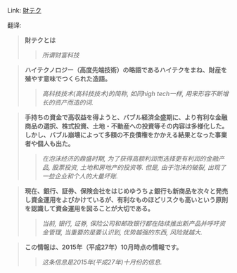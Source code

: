 Link: [財テク](https://www.shiruporuto.jp/public/data/vocabulary/yogo/s/zai_tech.html)

翻译:
> **財テクとは**
>> *所谓财富科技*

> **ハイテクノロジー（高度先端技術）の略語であるハイテクをまね、財産を殖やす意味でつくられた造語。**
>> *高科技技术(高科技技术)的简称, 如同high tech一样, 用来形容不断增长的资产而造的词.* 

> **手持ちの資金で高収益を得ようと、バブル経済全盛期に、より有利な金融商品の選択、株式投資、土地・不動産への投資等その内容は多様化した。しかし、バブル崩壊によって多額の不良債権をかかえる結果となった事業者や個人も出た。**
>> *在泡沫经济的鼎盛时期, 为了获得高额利润而选择更有利润的金融产品, 股票投资, 土地和房地产的投资等. 但是, 由于泡沫的破裂, 出现了一些企业和个人的大量坏账.*

> **現在、銀行、証券、保険会社をはじめゆうちょ銀行も新商品を次々と発売し資金運用をよびかけているが、有利なものほどリスクも高いという原則を認識して資金運用を図ることが大切である。**
>> *当前, 银行, 证券, 保险公司和邮政银行都在陆续推出新产品并呼吁资金管理, 当重要的是要认识到, 优势越强的东西, 风险就越大.*

> **この情報は、2015年（平成27年）10月時点の情報です。**
>> *这条信息是2015年(平成27年)十月份的信息.*
